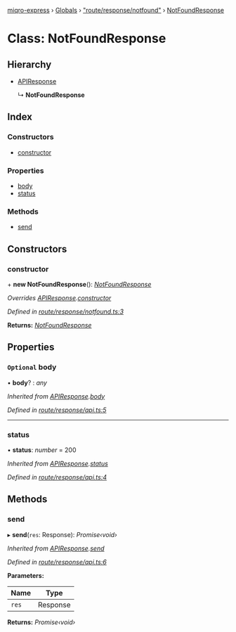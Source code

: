 [miqro-express](../README.md) › [Globals](../globals.md) › ["route/response/notfound"](../modules/_route_response_notfound_.md) › [NotFoundResponse](_route_response_notfound_.notfoundresponse.md)

# Class: NotFoundResponse

## Hierarchy

* [APIResponse](_index_.apiresponse.md)

  ↳ **NotFoundResponse**

## Index

### Constructors

* [constructor](_route_response_notfound_.notfoundresponse.md#constructor)

### Properties

* [body](_route_response_notfound_.notfoundresponse.md#optional-body)
* [status](_route_response_notfound_.notfoundresponse.md#status)

### Methods

* [send](_route_response_notfound_.notfoundresponse.md#send)

## Constructors

###  constructor

\+ **new NotFoundResponse**(): *[NotFoundResponse](_route_response_notfound_.notfoundresponse.md)*

*Overrides [APIResponse](_index_.apiresponse.md).[constructor](_index_.apiresponse.md#constructor)*

*Defined in [route/response/notfound.ts:3](https://github.com/claukers/miqro-express/blob/47304ab/src/route/response/notfound.ts#L3)*

**Returns:** *[NotFoundResponse](_route_response_notfound_.notfoundresponse.md)*

## Properties

### `Optional` body

• **body**? : *any*

*Inherited from [APIResponse](_index_.apiresponse.md).[body](_index_.apiresponse.md#optional-body)*

*Defined in [route/response/api.ts:5](https://github.com/claukers/miqro-express/blob/47304ab/src/route/response/api.ts#L5)*

___

###  status

• **status**: *number* = 200

*Inherited from [APIResponse](_index_.apiresponse.md).[status](_index_.apiresponse.md#status)*

*Defined in [route/response/api.ts:4](https://github.com/claukers/miqro-express/blob/47304ab/src/route/response/api.ts#L4)*

## Methods

###  send

▸ **send**(`res`: Response): *Promise‹void›*

*Inherited from [APIResponse](_index_.apiresponse.md).[send](_index_.apiresponse.md#send)*

*Defined in [route/response/api.ts:6](https://github.com/claukers/miqro-express/blob/47304ab/src/route/response/api.ts#L6)*

**Parameters:**

Name | Type |
------ | ------ |
`res` | Response |

**Returns:** *Promise‹void›*
